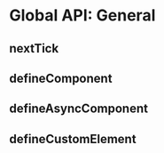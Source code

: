 # Global API: General

## nextTick

## defineComponent

## defineAsyncComponent

## defineCustomElement
